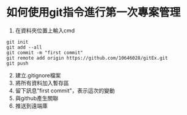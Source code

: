 如何使用git指令進行第一次專案管理
==

1. 在資料夾位置上輸入cmd

```
git init
git add --all
git commit -m "first commit"
git remote add origin https://github.com/10646028/gitEx.git
git push
```

2. 建立.gitignore檔案
3. 將所有資料加入暫存區
4. 留下訊息"first commit"，表示這次的變動
5. 與github產生關聯
6. 推送到遠端庫

